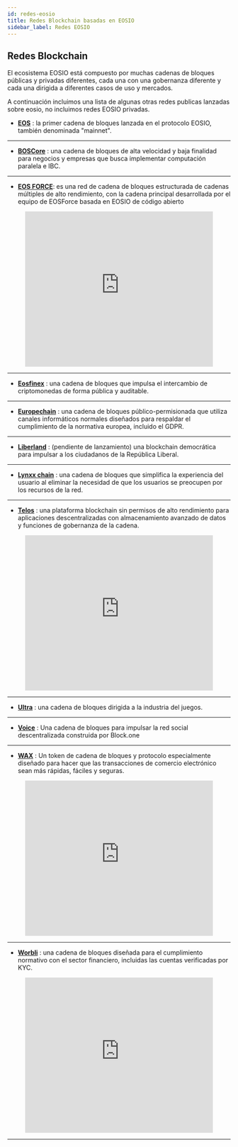 ```yaml
---
id: redes-eosio
title: Redes Blockchain basadas en EOSIO
sidebar_label: Redes EOSIO
---
```


## Redes Blockchain

El ecosistema EOSIO está compuesto por muchas cadenas de bloques públicas y privadas diferentes, cada una con una gobernanza diferente y cada una dirigida a diferentes casos de uso y mercados.

A continuación incluimos una lista de algunas otras redes publicas lanzadas sobre eosio, no incluimos redes EOSIO privadas.

- **[EOS](https://bloks.io/)** : la primer cadena de bloques lanzada en el protocolo EOSIO, también denominada "mainnet".

* * *

- **[BOSCore](https://boscore.io/)** : una cadena de bloques de alta velocidad y baja finalidad para negocios y empresas que busca implementar computación paralela e IBC.

* * *

- **[EOS FORCE](https://medium.com/@forceusa.io/eos-vs-eos-force-what-are-the-differences-5382242f4217)**: es una red de cadena de bloques estructurada de cadenas múltiples de alto rendimiento, con la cadena principal desarrollada por el equipo de EOSForce basada en EOSIO de código abierto 

<figure class="video_container">
  <iframe width="100%" height="350" src="https://www.youtube.com/embed/UdDZCzwKCDo" frameborder="0" allowfullscreen="true">
  </iframe>
</figure>

* * *

- **[Eosfinex](https://www.eosfinex.com/)** : una cadena de bloques que impulsa el intercambio de criptomonedas de forma pública y auditable.

* * *

- **[Europechain](https://europechain.io/)** : una cadena de bloques público-permisionada que utiliza canales informáticos normales diseñados para respaldar el cumplimiento de la normativa europea, incluido el GDPR.

* * *

- **[Liberland](https://liberland.org/en/)** : (pendiente de lanzamiento) una blockchain democrática para impulsar a los ciudadanos de la República Liberal.

* * *

- **[Lynxx chain](https://www.lynxwallet.io/)** : una cadena de bloques que simplifica la experiencia del usuario al eliminar la necesidad de que los usuarios se preocupen por los recursos de la red.

* * *

- **[Telos](https://www.telos.net/)** : una plataforma blockchain sin permisos de alto rendimiento para aplicaciones descentralizadas con almacenamiento avanzado de datos y funciones de gobernanza de la cadena.

<figure class="video_container">
  <iframe width="100%" height="350" src="https://www.youtube.com/embed/fvsvzCL46eI" frameborder="0" allowfullscreen="true"> </iframe>
</figure>

* * *

- **[Ultra](https://ultra.io/)** : una cadena de bloques dirigida a la industria del juegos.

* * *

- **[Voice](https://voice.com/)** : Una cadena de bloques para impulsar la red social descentralizada construida por Block.one

* * *

- **[WAX](https://wax.io/)** : Un token de cadena de bloques y protocolo especialmente diseñado para hacer que las transacciones de comercio electrónico sean más rápidas, fáciles y seguras.

<figure class="video_container">
  <iframe width="100%" height="350" src="https://www.youtube.com/embed/RjndO0BJ7Ik" frameborder="0" allowfullscreen="true"> </iframe>
</figure>

* * *

- **[Worbli](https://worbli.io/)** : una cadena de bloques diseñada para el cumplimiento normativo con el sector financiero, incluidas las cuentas verificadas por KYC.

<figure class="video_container">
  <iframe width="100%" height="350" src="https://www.youtube.com/embed/ideiyhAlvOQ" frameborder="0" allowfullscreen="true"> </iframe>
</figure>

* * *